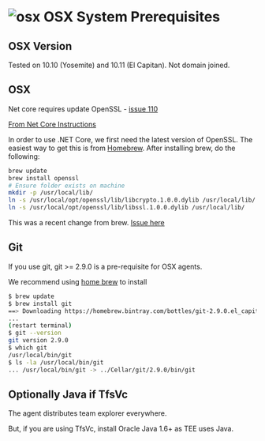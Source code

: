 

# ![osx](../res/apple_med.png) OSX System Prerequisites

## OSX Version

Tested on 10.10 (Yosemite) and 10.11 (El Capitan).  Not domain joined.

## OSX

Net core requires update OpenSSL - [issue 110](https://github.com/Microsoft/vsts-agent/issues/110) 

[From Net Core Instructions](https://www.microsoft.com/net/core#macos)

In order to use .NET Core, we first need the latest version of OpenSSL. The easiest way to get this is from [Homebrew](http://brew.sh). After installing brew, do the following:

```bash
brew update
brew install openssl
# Ensure folder exists on machine
mkdir -p /usr/local/lib/
ln -s /usr/local/opt/openssl/lib/libcrypto.1.0.0.dylib /usr/local/lib/
ln -s /usr/local/opt/openssl/lib/libssl.1.0.0.dylib /usr/local/lib/
```

This was a recent change from brew.  [Issue here](https://github.com/Microsoft/vsts-agent/issues/470)

## Git

If you use git, git >= 2.9.0 is a pre-requisite for OSX agents.

We recommend using [home brew](http://brew.sh) to install

```bash
$ brew update
$ brew install git
==> Downloading https://homebrew.bintray.com/bottles/git-2.9.0.el_capitan.bottle.tar.gz
...
(restart terminal)
$ git --version
git version 2.9.0
$ which git
/usr/local/bin/git
$ ls -la /usr/local/bin/git
... /usr/local/bin/git -> ../Cellar/git/2.9.0/bin/git
```

## Optionally Java if TfsVc

The agent distributes team explorer everywhere.

But, if you are using TfsVc, install Oracle Java 1.6+ as TEE uses Java.

